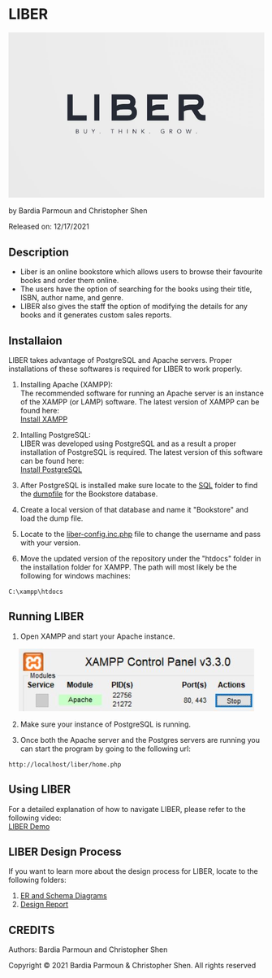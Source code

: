 # LIBER

<p align="center">
<img src="images/logo.JPG" />
</p>

by Bardia Parmoun and Christopher Shen

Released on: 12/17/2021

## Description

- Liber is an online bookstore which allows users to browse their favourite books and order them online.
- The users have the option of searching for the books using their title, ISBN, author name, and genre.
- LIBER also gives the staff the option of modifying the details for any books and it generates custom sales reports.

## Installaion

LIBER takes advantage of PostgreSQL and Apache servers. Proper installations of these softwares is required for LIBER to work properly.

1. Installing Apache (XAMPP):\
The recommended software for running an Apache server is an instance of the XAMPP (or LAMP) software. The latest version of XAMPP can be found here:\
[Install XAMPP](https://www.apachefriends.org/download.html)

2. Intalling PostgreSQL:\
LIBER was developed using PostgreSQL and as a result a proper installation of PostgreSQL is required. The latest version of this software can be found here:\
[Install PostgreSQL](https://www.postgresql.org/download/)

3. After PostgreSQL is installed make sure locate to the [SQL](https://github.com/bardia-p/LIBER/tree/master/SQL) folder to find the [dumpfile](https://github.com/bardia-p/LIBER/tree/master/SQL/Bookstore-dump.sql) for the Bookstore database.
4. Create a local version of that database and name it "Bookstore" and load the dump file.
5. Locate to the [liber-config.inc.php](https://github.com/bardia-p/LIBER/blob/master/includes/liber-config.inc.php) file to change the username and pass with your version.
6. Move the updated version of the repository under the "htdocs" folder in the installation folder for XAMPP. The path will most likely be the following for windows machines: 
```
C:\xampp\htdocs
```
## Running LIBER
1. Open XAMPP and start your Apache instance.
<p align="center">
<img src="images/xampp.JPG" />
</p>

2. Make sure your instance of PostgreSQL is running.
   
3. Once both the Apache server and the Postgres servers are running you can start the program by going to the following url:
```
http://localhost/liber/home.php
```

## Using LIBER
For a detailed explanation of how to navigate LIBER, please refer to the following video:\
[LIBER Demo]()

## LIBER Design Process
If you want to learn more about the design process for LIBER, locate to the following folders:
1. [ER and Schema Diagrams](https://github.com/bardia-p/LIBER/tree/master/diagrams)
2. [Design Report](https://github.com/bardia-p/LIBER/blob/master/documents/Project_Report.pdf)

## CREDITS
Authors: Bardia Parmoun and Christopher Shen

Copyright © 2021 Bardia Parmoun & Christopher Shen. All rights reserved
